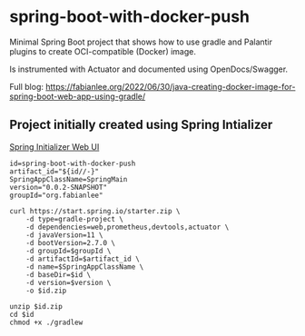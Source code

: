 # spring-boot-with-docker-push

Minimal Spring Boot project that shows how to use gradle and Palantir plugins
to create OCI-compatible (Docker) image.

Is instrumented with Actuator and documented using OpenDocs/Swagger.

Full blog: https://fabianlee.org/2022/06/30/java-creating-docker-image-for-spring-boot-web-app-using-gradle/

## Project initially created using Spring Intializer

[Spring Initializer Web UI](https://start.spring.io/)

```
id=spring-boot-with-docker-push
artifact_id="${id//-}"
SpringAppClassName=SpringMain
version="0.0.2-SNAPSHOT"
groupId="org.fabianlee"

curl https://start.spring.io/starter.zip \
    -d type=gradle-project \
    -d dependencies=web,prometheus,devtools,actuator \
    -d javaVersion=11 \
    -d bootVersion=2.7.0 \
    -d groupId=$groupId \
    -d artifactId=$artifact_id \
    -d name=$SpringAppClassName \
    -d baseDir=$id \
    -d version=$version \
    -o $id.zip

unzip $id.zip
cd $id
chmod +x ./gradlew
```


